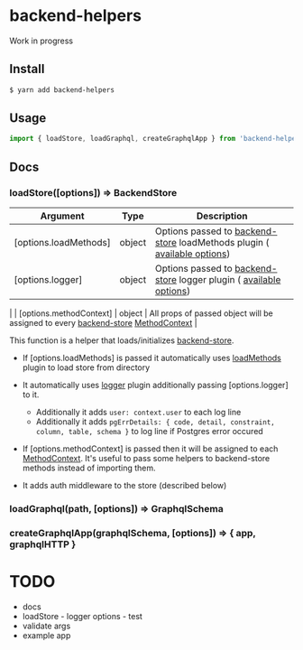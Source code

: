# backend-helpers

Work in progress

## Install

```sh
$ yarn add backend-helpers
```

## Usage

```js
import { loadStore, loadGraphql, createGraphqlApp } from 'backend-helpers'
```

## Docs

### loadStore([options]) => BackendStore

| Argument              | Type     | Description
|-----------------------|----------|------------
| [options.loadMethods] | object   | Options passed to [backend-store](https://github.com/alekbarszczewski/backend-store) loadMethods plugin ( [available options](https://alekbarszczewski.github.io/backend-store/#/load-methods?id=options))
| [options.logger]      | object   | Options passed to [backend-store](https://github.com/alekbarszczewski/backend-store) logger plugin ( [available options](https://alekbarszczewski.github.io/backend-store/#/logger?id=options))
|
| [options.methodContext] | object | All props of passed object will be assigned to every [backend-store](https://github.com/alekbarszczewski/backend-store) [MethodContext](https://alekbarszczewski.github.io/backend-store/#/store?id=method-context)
|

This function is a helper that loads/initializes [backend-store](https://github.com/alekbarszczewski/backend-store).

* If [options.loadMethods] is passed it automatically uses [loadMethods](https://alekbarszczewski.github.io/backend-store/#/load-store) plugin to load store from directory

* It automatically uses [logger](https://alekbarszczewski.github.io/backend-store/#/logger) plugin additionally passing [options.logger] to it.
  * Additionally it adds `user: context.user` to each log line
  * Additionally it adds `pgErrDetails: { code, detail, constraint, column, table, schema }` to log line if Postgres error occured

* If [options.methodContext] is passed then it will be assigned to each [MethodContext](https://alekbarszczewski.github.io/backend-store/#/store?id=method-context). It's useful to pass some helpers to backend-store methods instead of importing them.

* It adds auth middleware to the store (described below)

### loadGraphql(path, [options]) => GraphqlSchema

### createGraphqlApp(graphqlSchema, [options]) => { app, graphqlHTTP }

# TODO

- docs
- loadStore - logger options - test
- validate args
- example app
